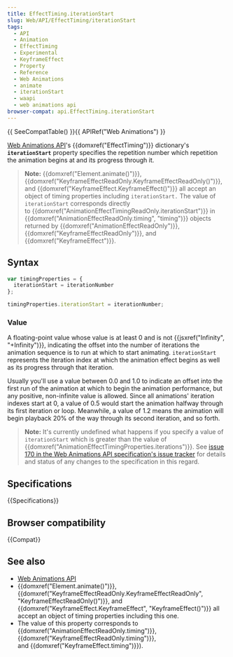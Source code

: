 ```yaml
---
title: EffectTiming.iterationStart
slug: Web/API/EffectTiming/iterationStart
tags:
  - API
  - Animation
  - EffectTiming
  - Experimental
  - KeyframeEffect
  - Property
  - Reference
  - Web Animations
  - animate
  - iterationStart
  - waapi
  - web animations api
browser-compat: api.EffectTiming.iterationStart
---
```

{{ SeeCompatTable() }}{{ APIRef("Web Animations") }}

[Web Animations API](/en-US/docs/Web/API/Web_Animations_API)'s
{{domxref("EffectTiming")}} dictionary's 
**`iterationStart`** property specifies the repetition number
which repetition the animation begins at and its progress through it.

> **Note:** {{domxref("Element.animate()")}},
> {{domxref("KeyframeEffectReadOnly.KeyframeEffectReadOnly()")}}, and
> {{domxref("KeyframeEffect.KeyframeEffect()")}} all accept an object of timing
> properties including `iterationStart.` The value of
> `iterationStart` corresponds directly
> to {{domxref("AnimationEffectTimingReadOnly.iterationStart")}} in
> {{domxref("AnimationEffectReadOnly.timing", "timing")}} objects returned by
> {{domxref("AnimationEffectReadOnly")}}, {{domxref("KeyframeEffectReadOnly")}}, and
> {{domxref("KeyframeEffect")}}.

## Syntax

```js
var timingProperties = {
  iterationStart = iterationNumber
};

timingProperties.iterationStart = iterationNumber;
```

### Value

A floating-point value whose value is at least 0 and is not {{jsxref("Infinity",
  "+Infinity")}}, indicating the offset into the number of iterations the animation
sequence is to run at which to start animating. `iterationStart`
represents the iteration index at which the animation effect begins as well as its
progress through that iteration.

Usually you'll use a value between 0.0 and 1.0 to indicate an offset into the first run
of the animation at which to begin the animation performance, but any positive,
non-infinite value is allowed. Since all animations' iteration indexes start at 0, a
value of 0.5 would start the animation halfway through its first iteration or loop.
Meanwhile, a value of 1.2 means the animation will begin playback 20% of the way through
its second iteration, and so forth.

> **Note:** It's currently undefined what happens if you specify a value of
> `iterationStart` which is greater than the value of
> {{domxref("AnimationEffectTimingProperties.iterations")}}. See [issue 170 in the Web
> Animations API specification's issue tracker](https://github.com/w3c/web-animations/issues/170) for details and status of any
> changes to the specification in this regard.

## Specifications

{{Specifications}}

## Browser compatibility

{{Compat}}

## See also

- [Web Animations API](/en-US/docs/Web/API/Web_Animations_API)
- {{domxref("Element.animate()")}},
  {{domxref("KeyframeEffectReadOnly.KeyframeEffectReadOnly",
    "KeyframeEffectReadOnly()")}}, and {{domxref("KeyframeEffect.KeyframeEffect",
    "KeyframeEffect()")}} all accept an object of timing properties including this one.
- The value of this property corresponds to
  {{domxref("AnimationEffectReadOnly.timing")}},
  {{domxref("KeyframeEffectReadOnly.timing")}},
  and {{domxref("KeyframeEffect.timing")}}).
